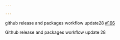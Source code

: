 ```yaml
---

---
```

    
github release and packages workflow update28 [#166](https://github.com/JantaeLeckie/monorepo-release-changesets/pull/166)
    
Github release and packages workflow update 28
